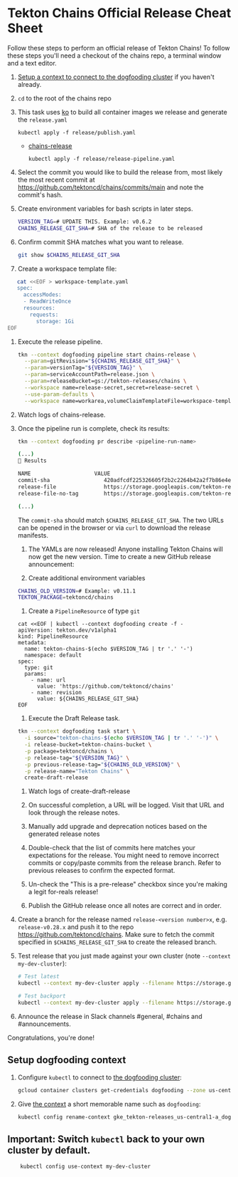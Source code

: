 # Tekton Chains Official Release Cheat Sheet

Follow these steps to perform an official release of Tekton Chains!
To follow these steps you'll need a checkout of the chains repo, a terminal window and a text editor.

1. [Setup a context to connect to the dogfooding cluster](#setup-dogfooding-context) if you haven't already.

1. `cd` to the root of the chains repo

1. 
     This task uses [ko](https://github.com/google/ko) to build all container images we release and generate the `release.yaml`
     ```shell script
     kubectl apply -f release/publish.yaml
     ```
   - [chains-release](release-pipeline.yaml)
     ```shell script
     kubectl apply -f release/release-pipeline.yaml
     ```

1. Select the commit you would like to build the release from, most likely the
   most recent commit at https://github.com/tektoncd/chains/commits/main
   and note the commit's hash.

1. Create environment variables for bash scripts in later steps.

    ```bash
    VERSION_TAG=# UPDATE THIS. Example: v0.6.2
    CHAINS_RELEASE_GIT_SHA=# SHA of the release to be released
    ```

1. Confirm commit SHA matches what you want to release.

    ```bash
    git show $CHAINS_RELEASE_GIT_SHA
    ```

1. Create a workspace template file:

```bash
   cat <<EOF > workspace-template.yaml
   spec:
     accessModes:
     - ReadWriteOnce
     resources:
       requests:
         storage: 1Gi
EOF
```

1. Execute the release pipeline.


    ```bash
    tkn --context dogfooding pipeline start chains-release \
      --param=gitRevision="${CHAINS_RELEASE_GIT_SHA}" \
      --param=versionTag="${VERSION_TAG}" \
      --param=serviceAccountPath=release.json \
      --param=releaseBucket=gs://tekton-releases/chains \
      --workspace name=release-secret,secret=release-secret \
      --use-param-defaults \
      --workspace name=workarea,volumeClaimTemplateFile=workspace-template.yaml
    ```

1. Watch logs of chains-release.

1. Once the pipeline run is complete, check its results:

   ```bash
   tkn --context dogfooding pr describe <pipeline-run-name>

   (...)
   📝 Results

   NAME                    VALUE
   commit-sha                 420adfcdf225326605f2b2c2264b42a2f7b86e4e
   release-file               https://storage.googleapis.com/tekton-releases/chains/previous/v0.13.0/release.yaml
   release-file-no-tag        https://storage.googleapis.com/tekton-releases/chains/previous/v0.13.0/release.notag.yaml

   (...)
   ```

   The `commit-sha` should match `$CHAINS_RELEASE_GIT_SHA`.
   The two URLs can be opened in the browser or via `curl` to download the release manifests.

    1. The YAMLs are now released! Anyone installing Tekton Chains will now get the new version. Time to create a new GitHub release announcement:

    1. Create additional environment variables

    ```bash
    CHAINS_OLD_VERSION=# Example: v0.11.1
    TEKTON_PACKAGE=tektoncd/chains
    ```

    1. Create a `PipelineResource` of type `git`

    ```shell
    cat <<EOF | kubectl --context dogfooding create -f -
    apiVersion: tekton.dev/v1alpha1
    kind: PipelineResource
    metadata:
      name: tekton-chains-$(echo $VERSION_TAG | tr '.' '-')
      namespace: default
    spec:
      type: git
      params:
        - name: url
          value: 'https://github.com/tektoncd/chains'
        - name: revision
          value: ${CHAINS_RELEASE_GIT_SHA}
    EOF
    ```

    1. Execute the Draft Release task.

    ```bash
    tkn --context dogfooding task start \
      -i source="tekton-chains-$(echo $VERSION_TAG | tr '.' '-')" \
      -i release-bucket=tekton-chains-bucket \
      -p package=tektoncd/chains \
      -p release-tag="${VERSION_TAG}" \
      -p previous-release-tag="${CHAINS_OLD_VERSION}" \
      -p release-name="Tekton Chains" \
      create-draft-release
    ```

    1. Watch logs of create-draft-release

    1. On successful completion, a URL will be logged. Visit that URL and look through the release notes.
      1. Manually add upgrade and deprecation notices based on the generated release notes
      1. Double-check that the list of commits here matches your expectations
         for the release. You might need to remove incorrect commits or copy/paste commits
         from the release branch. Refer to previous releases to confirm the expected format.

    1. Un-check the "This is a pre-release" checkbox since you're making a legit for-reals release!

    1. Publish the GitHub release once all notes are correct and in order.

1. Create a branch for the release named `release-<version number>x`, e.g. `release-v0.28.x` and push it to the repo https://github.com/tektoncd/chains. Make sure to fetch the commit specified in `$CHAINS_RELEASE_GIT_SHA` to create the released branch.

1. Test release that you just made against your own cluster (note `--context my-dev-cluster`):

    ```bash
    # Test latest
    kubectl --context my-dev-cluster apply --filename https://storage.googleapis.com/tekton-releases/chains/latest/release.yaml
    ```

    ```bash
    # Test backport
    kubectl --context my-dev-cluster apply --filename https://storage.googleapis.com/tekton-releases/chains/previous/$VERSION_TAG/release.yaml
    ```

1. Announce the release in Slack channels #general, #chains and #announcements.

Congratulations, you're done!

## Setup dogfooding context

1. Configure `kubectl` to connect to
   [the dogfooding cluster](https://github.com/tektoncd/plumbing/blob/main/docs/dogfooding.md):

    ```bash
    gcloud container clusters get-credentials dogfooding --zone us-central1-a --project tekton-releases
    ```

1. Give [the context](https://kubernetes.io/docs/tasks/access-application-cluster/configure-access-multiple-clusters/)
   a short memorable name such as `dogfooding`:

   ```bash
   kubectl config rename-context gke_tekton-releases_us-central1-a_dogfooding dogfooding
   ```

## Important: Switch `kubectl` back to your own cluster by default.

```bash
    kubectl config use-context my-dev-cluster
```

